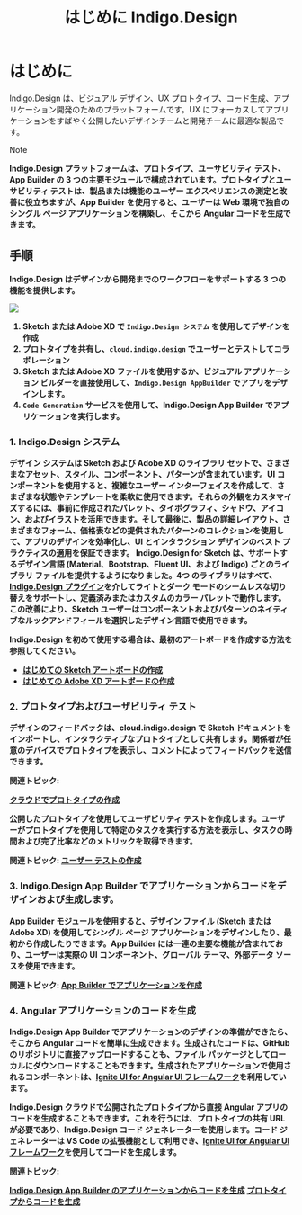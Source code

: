 ﻿---
title: はじめに Indigo.Design
_description: デザインからコードまでシームレスに Indigo.Design の概要 
_keywords: デザイン システム, デザイン システム UX, UI キット, Sketch, Ignite UI for Angular, Sketch to Angular, Angular, Angular デザイン システム, Sketch からコードをエクスポート, Angular 用のデザイン キット, Sketch HTML, Sketch to HTML, Sketch UI キット, プロトタイプ, ユーザー ビデオ, コード生成
_language: ja
---

# はじめに

Indigo.Design は、ビジュアル デザイン、UX プロトタイプ、コード生成、アプリケーション開発のためのプラットフォームです。UX にフォーカスしてアプリケーションをすばやく公開したいデザインチームと開発チームに最適な製品です。

> [!NOTE]
><b>Indigo.Design プラットフォームは、プロトタイプ、ユーサビリティ テスト、App Builder の 3 つの主要モジュールで構成されています。プロトタイプとユーサビリティ テストは、製品または機能のユーザー エクスペリエンスの測定と改善に役立ちますが、App Builder を使用すると、ユーザーは Web 環境で独自のシングル ページ アプリケーションを構築し、そこから Angular コードを生成できます。

## 手順

Indigo.Design はデザインから開発までのワークフローをサポートする 3 つの機能を提供します。

<img class="responsive-img" src="../images/indigo_design_how_it_works.png" srcset="../images/indigo_design_how_it_works@2x.png 2x" />

1.  Sketch または Adobe XD で `Indigo.Design システム` を使用してデザインを作成
2.  プロトタイプを共有し、`cloud.indigo.design` でユーザーとテストしてコラボレーション
3. Sketch または Adobe XD ファイルを使用するか、ビジュアル アプリケーション ビルダーを直接使用して、`Indigo.Design AppBuilder` でアプリをデザインします。
4. `Code Generation` サービスを使用して、Indigo.Design App Builder でアプリケーションを実行します。 

### 1. Indigo.Design システム

デザイン システムは Sketch および Adobe XD のライブラリ セットで、さまざまなアセット、スタイル、コンポーネント、パターンが含まれています。UI コンポーネントを使用すると、複雑なユーザー インターフェイスを作成して、さまざまな状態やテンプレートを柔軟に使用できます。それらの外観をカスタマイズするには、事前に作成されたパレット、タイポグラフィ、シャドウ、アイコン、およびイラストを活用できます。そして最後に、製品の詳細レイアウト、さまざまなフォーム、価格表などの提供されたパターンのコレクションを使用して、アプリのデザインを効率化し、UI とインタラクション デザインのベスト プラクティスの適用を保証できます。
Indigo.Design for Sketch は、サポートするデザイン言語 (Material、Bootstrap、Fluent UI、および Indigo) ごとのライブラリ ファイルを提供するようになりました。4つ のライブラリはすべて、[Indigo.Design プラグイン](sync-themes-plugin.md)を介してライトとダーク モードのシームレスな切り替えをサポートし、定義済みまたはカスタムのカラー パレットで動作します。この改善により、Sketch ユーザーはコンポーネントおよびパターンのネイティブなルックアンドフィールを選択したデザイン言語で使用できます。

Indigo.Design を初めて使用する場合は、最初のアートボードを作成する方法を参照してください。
* [はじめての Sketch アートボードの作成](creating-artboard-sketch.md)
* [はじめての Adobe XD アートボードの作成](creating-artboard-adobexd.md)

### 2. プロトタイプおよびユーザビリティ テスト

デザインのフィードバックは、cloud.indigo.design で Sketch ドキュメントをインポートし、インタラクティブなプロトタイプとして共有します。関係者が任意のデバイスでプロトタイプを表示し、コメントによってフィードバックを送信できます。

関連トピック:

[クラウドでプロトタイプの作成](prototyping/creating-a-prototype.md)

公開したプロトタイプを使用してユーザビリティ テストを作成します。ユーザーがプロトタイプを使用して特定のタスクを実行する方法を表示し、タスクの時間および完了比率などのメトリックを取得できます。

関連トピック:
[ユーザー テストの作成](prototyping/set-up-a-user-test.md)


### 3. Indigo.Design App Builder でアプリケーションからコードをデザインおよび生成します。

App Builder モジュールを使用すると、デザイン ファイル (Sketch または Adobe XD) を使用してシングル ページ アプリケーションをデザインしたり、最初から作成したりできます。App Builder には一連の主要な機能が含まれており、ユーザーは実際の UI コンポーネント、グローバル テーマ、外部データ ソースを使用できます。

関連トピック:
[App Builder でアプリケーションを作成](https://jp.infragistics.com/products/appbuilder/help/app-builder-overview)


### 4. Angular アプリケーションのコードを生成

Indigo.Design App Builder でアプリケーションのデザインの準備ができたら、そこから Angular コードを簡単に生成できます。生成されたコードは、GitHub のリポジトリに直接アップロードすることも、ファイル パッケージとしてローカルにダウンロードすることもできます。生成されたアプリケーションで使用されるコンポーネントは、[Ignite UI for Angular UI フレームワーク](https://jp.infragistics.com/products/ignite-ui-angular)を利用しています。

Indigo.Design クラウドで公開されたプロトタイプから直接 Angular アプリのコードを生成することもできます。これを行うには、プロトタイプの共有 URL が必要であり、Indigo.Design コード ジェネレーターを使用します。コード ジェネレーターは VS Code の拡張機能として利用でき、[Ignite UI for Angular UI フレームワーク](https://jp.infragistics.com/products/ignite-ui-angular)を使用してコードを生成します。

関連トピック:

[Indigo.Design App Builder のアプリケーションからコードを生成](https://jp.infragistics.com/products/appbuilder/help/generate-app/generate-app-overview)
[プロトタイプからコードを生成](codegen/installing-vs-code-extension.md)